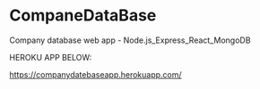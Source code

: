 # CompaneDataBase
Company database web app - Node.js_Express_React_MongoDB

HEROKU APP BELOW:

https://companydatebaseapp.herokuapp.com/ 

